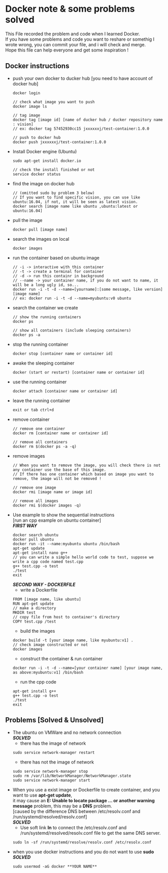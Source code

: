 # Docker note & some problems solved
This File recorded the problem and code when I learned Docker.</br>
If you have some problems and code you want to reshare or somethig I wrote wrong, you can commit your file, and i will check and merge.</br>
Hope this file can help everyone and get some inspiration !

## Docker instructions
* push your own docker to ducker hub
  [you need to have account of docker hub]
  ```
  docker login
  
  // check what image you want to push
  docker image ls

  // tag image
  docker tag [image id] [name of ducker hub / ducker repository name : vision]
  // ex: docker tag 57452930cc15 jxxxxxxj/test-container:1.0.0

  // push to docker hub
  docker push jxxxxxxj/test-container:1.0.0
  ```
* Install Docker engine (Ubuntu)</br>
  ```
  sudo apt-get install docker.io

  // check the install finished or not
  service docker status 
  ```
* find the image on docker hub
  ```
  // (omitted sudo by problem 3 below)
  // If you want to find specific vision, you can use like ubuntu:16.04, if not, it will be seen as latest vision.
  docker search [image name like ubuntu ,ubuntu:latest or ubuntu:16.04]
  ```
* pull the image
  ```
  docker pull [image name]
  ```
* search the images on local
  ```
  docker images
  ```
* run the container based on ubuntu image
  ```
  // -i -> interactive with this container
  // -t -> create a terminal for container
  // -d -> run this containr in background
  // --name -> your container name, if you do not want to name, it will be a long ugly id, so...
  docker run -i -t -d --name=[yourname]:[some message, like version] [image name]
  // ex: docker run -i -t -d --name=myubuntu:v0 ubuntu
  ```
* search the container we create
  ```
  // show the running containers
  docker ps

  // show all containers (include sleeping containers)
  docker ps -a
  ```
* stop the running container
  ```
  docker stop [container name or container id]
  ```
* awake the sleeping container
  ```
  docker (start or restart) [container name or container id]
  ```
* use the running container
  ```
  docker attach [container name or container id]
  ```
* leave the running container
  ```
  exit or tab ctrl+d
  ```
* remove container
  ```
  // remove one container
  docker rm [container name or container id]

  // remove all containers
  docker rm $(docker ps -a -q)
  ```
* remove images
  ```
  // When you want to remove the image, you will check there is not any container use the base of this image.
  // If there has one container which based on image you want to remove, the image will not be removed !

  // remove one image
  docker rmi [image name or image id]

  // remove all images
  docker rmi $(docker images -q)
  ```
* Use example to show the sequential instructions</br>
  [run an cpp example on ubuntu container]</br>
  ***FIRST WAY***
  ```
  docker search ubuntu
  docker pull ubuntu
  docker run -it --name:myubuntu ubuntu /bin/bash
  apt-get update
  apt-get install nano g++
  // you can write a simple hello world code to test, suppose we write a cpp code named test.cpp
  g++ test.cpp -o test
  ./test
  exit
  ```
  ***SECOND WAY - DOCKERFILE***
  * write a Dockerfile
  ```
  FROM [image name, like ubuntu]
  RUN apt-get update
  // make a directory
  MKDIR test
  // copy file from host to container's directory 
  COPY test.cpp /test
  ```
  * build the images
  ```
  docker build -t [your image name, like myubuntu:v1] .
  // check image constructed or not
  docker images
  ```
  * construct the container & run container
  ```
  docker run -i -t -d --name=[your container name] [your image name, as above:myubuntu:v1] /bin/bash
  ```
  * run the cpp code
  ```
  apt-get install g++
  g++ test.cpp -o test
  ./test
  exit
  ```



## Problems [Solved & Unsolved]
* The ubuntu on VMWare and no network connection</br>
  ***SOLVED***
  * there has the image of network
  ```
  sudo service network-manager restart
  ```
  * there has not the image of network
  ```
  sudo service network-manager stop
  sudo rm /var/lib/NetworkManager/NetworkManager.state
  sudo service network-manager start
   ```
* When you use a exist image or Dockerfile to create container, and you want to use **apt-get update**,</br>
  it may cause an **E: Unable to locate package ... or another warning message** problem, this may be a **DNS** problem.</br>
  [caused by the difference DNS between /etc/resolv.conf and /run/systemd/resolved/resolv.conf]</br>
  ***SOLVED***</br>
  * Use soft link **ln** to connect the /etc/resolv.conf and /run/systemd/resolved/resolv.conf file to get the same DNS server.</br>
  ```
  sudo ln -sf /run/systemd/resolve/resolv.conf /etc/resolv.conf
  ```
* when you use docker instructions and you do not want to use **sudo**</br>
  ***SOLVED***
  ```
  sudo usermod -aG docker **YOUR NAME**
  ```